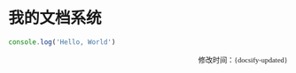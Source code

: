 
# 我的文档系统

```js
console.log('Hello, World')
```

<span style="float:right; font-family:'PingFang'; font-weight:400; font-size:13px">修改时间：{docsify-updated}</span>
